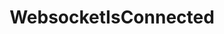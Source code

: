 ---
name: WebsocketIsConnected
title: WebsocketIsConnected
description: Check if a configured WebSocket client is connected
parameters:
  - import: WebsocketClientConnection
example: |
    using System;
    public class CPHInline
    {
        public bool Execute()
        {
            //Check if the custom websocket client with index 0 is connected
            //Index is from top to bottom of the clients list, starting at 0
            bool isConnected = CPH.WebsocketIsConnected(0);
            
            if(isConnected){
              CPH.SendMessage("Websocket client is connected!");
            }

            return true;
        }
    }
---